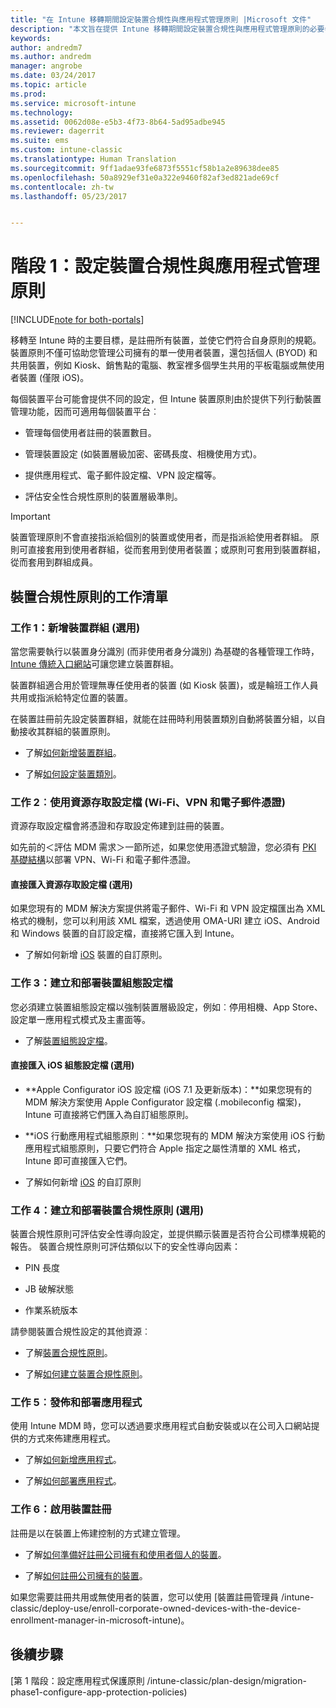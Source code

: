 ```yaml
---
title: "在 Intune 移轉期間設定裝置合規性與應用程式管理原則 |Microsoft 文件"
description: "本文旨在提供 Intune 移轉期間設定裝置合規性與應用程式管理原則的必要步驟。"
keywords: 
author: andredm7
ms.author: andredm
manager: angrobe
ms.date: 03/24/2017
ms.topic: article
ms.prod: 
ms.service: microsoft-intune
ms.technology: 
ms.assetid: 0062d08e-e5b3-4f73-8b64-5ad95adbe945
ms.reviewer: dagerrit
ms.suite: ems
ms.custom: intune-classic
ms.translationtype: Human Translation
ms.sourcegitcommit: 9ff1adae93fe6873f5551cf58b1a2e89638dee85
ms.openlocfilehash: 50a8929ef31e0a322e9460f82af3ed821ade69cf
ms.contentlocale: zh-tw
ms.lasthandoff: 05/23/2017


---
```


# <a name="phase-1-configure-device-compliance-and-app-management-policies"></a>階段 1：設定裝置合規性與應用程式管理原則

[!INCLUDE[note for both-portals](../includes/note-for-both-portals.md)]

移轉至 Intune 時的主要目標，是註冊所有裝置，並使它們符合自身原則的規範。 裝置原則不僅可協助您管理公司擁有的單一使用者裝置，還包括個人 (BYOD) 和共用裝置，例如 Kiosk、銷售點的電腦、教室裡多個學生共用的平板電腦或無使用者裝置 (僅限 iOS)。

每個裝置平台可能會提供不同的設定，但 Intune 裝置原則由於提供下列行動裝置管理功能，因而可適用每個裝置平台︰

-   管理每個使用者註冊的裝置數目。

-   管理裝置設定 (如裝置層級加密、密碼長度、相機使用方式)。

-   提供應用程式、電子郵件設定檔、VPN 設定檔等。

-   評估安全性合規性原則的裝置層級準則。

> [!IMPORTANT]
> 裝置管理原則不會直接指派給個別的裝置或使用者，而是指派給使用者群組。 原則可直接套用到使用者群組，從而套用到使用者裝置；或原則可套用到裝置群組，從而套用到群組成員。

## <a name="task-list-for-device-compliance-policies"></a>裝置合規性原則的工作清單

### <a name="task-1-add-device-groups-optional"></a>工作 1：新增裝置群組 (選用)

當您需要執行以裝置身分識別 (而非使用者身分識別) 為基礎的各種管理工作時，[Intune 傳統入口網站](https://manage.microsoft.com/)可讓您建立裝置群組。

裝置群組適合用於管理無專任使用者的裝置 (如 Kiosk 裝置)，或是輪班工作人員共用或指派給特定位置的裝置。

在裝置註冊前先設定裝置群組，就能在註冊時利用裝置類別自動將裝置分組，以自動接收其群組的裝置原則。

-   了解[如何新增裝置群組](/intune-classic/get-started/start-with-a-paid-subscription-to-microsoft-intune-step-5)。

-   了解[如何設定裝置類別](/intune-classic/deploy-use/categorize-devices-with-device-group-mapping-in-microsoft-intune)。

### <a name="task-2-use-resource-access-profiles-wi-fi-vpn-and-email-certificates"></a>工作 2︰使用資源存取設定檔 (Wi-Fi、VPN 和電子郵件憑證)

資源存取設定檔會將憑證和存取設定佈建到註冊的裝置。

如先前的＜評估 MDM 需求＞一節所述，如果您使用憑證式驗證，您必須有 [PKI 基礎結構](/intune-classic/deploy-use/secure-resource-access-with-certificate-profiles)以部署 VPN、Wi-Fi 和電子郵件憑證。

#### <a name="direct-import-of-resource-access-profiles-optional"></a>直接匯入資源存取設定檔 (選用)

如果您現有的 MDM 解決方案提供將電子郵件、Wi-Fi 和 VPN 設定檔匯出為 XML 格式的機制，您可以利用該 XML 檔案，透過使用 OMA-URI 建立 iOS、Android 和 Windows 裝置的自訂設定檔，直接將它匯入到 Intune。

-   了解如何新增 [iOS](/intune-classic/deploy-use/windows-10-policy-settings-in-microsoft-intune) 裝置的自訂原則。

### <a name="task-3-create-and-deploy-device-configuration-profiles"></a>工作 3：建立和部署裝置組態設定檔

您必須建立裝置組態設定檔以強制裝置層級設定，例如︰停用相機、App Store、設定單一應用程式模式及主畫面等。

- 了解[裝置組態設定檔](https://docs.microsoft.com/intune/device-profile-create)。

####  <a name="direct-import-of-ios-configuration-profiles-optional"></a>直接匯入 iOS 組態設定檔 (選用)

-   **Apple Configurator iOS 設定檔 (iOS 7.1 及更新版本)：**如果您現有的 MDM 解決方案使用 Apple Configurator 設定檔 (.mobileconfig 檔案)，Intune 可直接將它們匯入為自訂組態原則。

-   **iOS 行動應用程式組態原則︰**如果您現有的 MDM 解決方案使用 iOS 行動應用程式組態原則，只要它們符合 Apple 指定之屬性清單的 XML 格式，Intune 即可直接匯入它們。

- 了解如何新增 [iOS](/intune-classic/deploy-use/ios-policy-settings-in-microsoft-intune#custom-policy-settings) 的自訂原則

### <a name="task-4-create-and-deploy-device-compliance-policies-optional"></a>工作 4：建立和部署裝置合規性原則 (選用)

裝置合規性原則可評估安全性導向設定，並提供顯示裝置是否符合公司標準規範的報告。 裝置合規性原則可評估類似以下的安全性導向因素：

-   PIN 長度

-   JB 破解狀態

-   作業系統版本

請參閱裝置合規性設定的其他資源︰

-   了解[裝置合規性原則](/intune-classic/deploy-use/introduction-to-device-compliance-policies-in-microsoft-intune)。

-   了解[如何建立裝置合規性原則](/intune-classic/deploy-use/create-a-device-compliance-policy-in-microsoft-intune)。

### <a name="task-5-publish-and-deploy-apps"></a>工作 5︰發佈和部署應用程式

使用 Intune MDM 時，您可以透過要求應用程式自動安裝或以在公司入口網站提供的方式來佈建應用程式。

-   了解[如何新增應用程式](/intune-classic/deploy-use/add-apps)。

-   了解[如何部署應用程式](/intune-classic/deploy-use/deploy-apps)。

### <a name="task-6-enable-device-enrollment"></a>工作 6：啟用裝置註冊

註冊是以在裝置上佈建控制的方式建立管理。

-   了解[如何準備好註冊公司擁有和使用者個人的裝置](/intune-classic/deploy-use/enroll-devices-in-microsoft-intune)。

-   了解[如何註冊公司擁有的裝置](/intune-classic/deploy-use/manage-corporate-owned-devices)。

如果您需要註冊共用或無使用者的裝置，您可以使用 [裝置註冊管理員 /intune-classic/deploy-use/enroll-corporate-owned-devices-with-the-device-enrollment-manager-in-microsoft-intune)。

## <a name="next-steps"></a>後續步驟 

[第 1 階段：設定應用程式保護原則 /intune-classic/plan-design/migration-phase1-configure-app-protection-policies)

